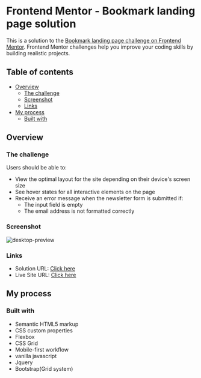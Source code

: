 # Frontend Mentor - Bookmark landing page solution

This is a solution to the [Bookmark landing page challenge on Frontend Mentor](https://www.frontendmentor.io/challenges/bookmark-landing-page-5d0b588a9edda32581d29158). Frontend Mentor challenges help you improve your coding skills by building realistic projects. 

## Table of contents

- [Overview](#overview)
  - [The challenge](#the-challenge)
  - [Screenshot](#screenshot)
  - [Links](#links)
- [My process](#my-process)
  - [Built with](#built-with)

## Overview

### The challenge

Users should be able to:

- View the optimal layout for the site depending on their device's screen size
- See hover states for all interactive elements on the page
- Receive an error message when the newsletter form is submitted if:
  - The input field is empty
  - The email address is not formatted correctly

### Screenshot
![desktop-preview](https://user-images.githubusercontent.com/48177682/138589766-b8fe7090-4f7b-43d4-96ea-efbdcae60469.jpg)


### Links

- Solution URL: [Click here](https://github.com/nobel10122025/bookmark-landing-page)
- Live Site URL: [Click here](https://nobel10122025.github.io/bookmark-landing-page/index.html)

## My process

### Built with

- Semantic HTML5 markup
- CSS custom properties
- Flexbox
- CSS Grid
- Mobile-first workflow
- vanilla javascript
- Jquery
- Bootstrap(Grid system)
